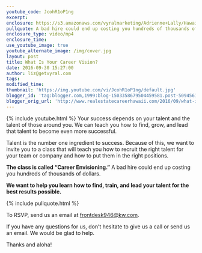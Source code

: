 ```yaml
---
youtube_code: JcohR1oP1ng
excerpt:
enclosure: https://s3.amazonaws.com/vyralmarketing/Adrienne+Lally/Hawaii+Real+Estate+Agents-+Career+Visioning.mp4
pullquote: A bad hire could end up costing you hundreds of thousands of dollars.
enclosure_type: video/mp4
enclosure_time:
use_youtube_image: true
youtube_alternate_image: /img/cover.jpg
layout: post
title: What Is Your Career Vision?
date: 2016-09-30 15:27:00
author: liz@getvyral.com
tags:
modified_time:
thumbnail: 'https://img.youtube.com/vi/JcohR1oP1ng/default.jpg'
blogger_id: 'tag:blogger.com,1999:blog-1503358679504459581.post-5094561386434887002'
blogger_orig_url: 'http://www.realestatecareerhawaii.com/2016/09/what-is-your-career-vision.html'
---
```



{% include youtube.html %}
Your success depends on your talent and the talent of those around you. We can teach you how to find, grow, and lead that talent to become even more successful.

Talent is the number one ingredient to success. Because of this, we want to invite you to a class that will teach you how to recruit the right talent for your team or company and how to put them in the right positions.

**The class is called “Career Envisioning.”** A bad hire could end up costing you hundreds of thousands of dollars.

**We want to help you learn how to find, train, and lead your talent for the best results possible.**

{% include pullquote.html %}

To RSVP, send us an email at <a href="mailto:frontdesk946@kw.com">frontdesk946@kw.com</a>.

If you have any questions for us, don’t hesitate to give us a call or send us an email. We would be glad to help.

Thanks and aloha!
